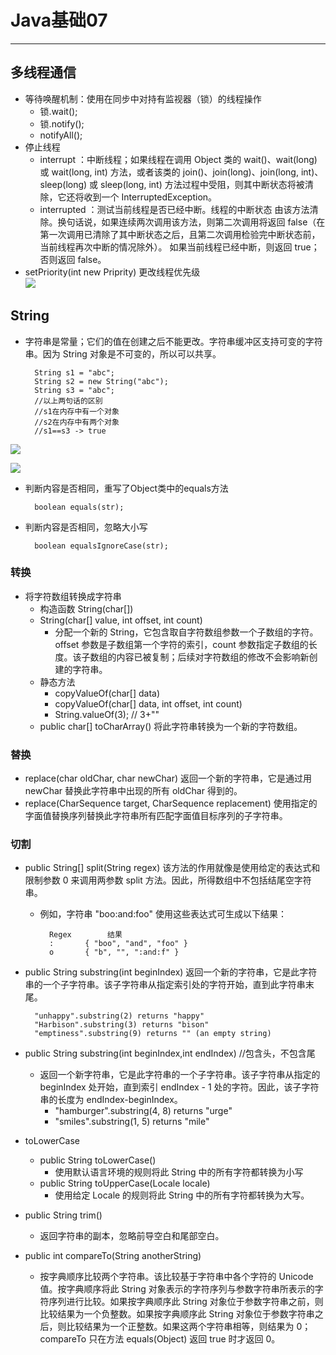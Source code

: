 # Java基础07  
<hr>     

## 多线程通信   
* 等待唤醒机制：使用在同步中对持有监视器（锁）的线程操作
	* 锁.wait();
	* 锁.notify();
	* notifyAll();
* 停止线程
	* interrupt ：中断线程；如果线程在调用 Object 类的 wait()、wait(long) 或 wait(long, int) 方法，或者该类的 join()、join(long)、join(long, int)、sleep(long) 或 sleep(long, int) 方法过程中受阻，则其中断状态将被清除，它还将收到一个 InterruptedException。 
	* interrupted ：测试当前线程是否已经中断。线程的中断状态 由该方法清除。换句话说，如果连续两次调用该方法，则第二次调用将返回 false（在第一次调用已清除了其中断状态之后，且第二次调用检验完中断状态前，当前线程再次中断的情况除外）。 如果当前线程已经中断，则返回 true；否则返回 false。
* setPriority(int new Priprity) 更改线程优先级  
![](https://i.imgur.com/0ykmMPN.jpg)  
  
## String
* 字符串是常量；它们的值在创建之后不能更改。字符串缓冲区支持可变的字符串。因为 String 对象是不可变的，所以可以共享。  

		String s1 = "abc";
		String s2 = new String("abc");
		String s3 = "abc";
		//以上两句话的区别
		//s1在内存中有一个对象
		//s2在内存中有两个对象
		//s1==s3 -> true  

![](https://i.imgur.com/5YoKQmE.jpg)  

![](https://i.imgur.com/XtkznmF.jpg)  
  
* 判断内容是否相同，重写了Object类中的equals方法  
 
		boolean equals(str);

* 判断内容是否相同，忽略大小写  
 
		boolean equalsIgnoreCase(str);
  
### 转换
* 将字符数组转换成字符串
	* 构造函数 String(char[])
	* String(char[] value, int offset, int count) 
		* 分配一个新的 String，它包含取自字符数组参数一个子数组的字符。offset 参数是子数组第一个字符的索引，count 参数指定子数组的长度。该子数组的内容已被复制；后续对字符数组的修改不会影响新创建的字符串。
	* 静态方法 
		* copyValueOf(char[] data)
		* copyValueOf(char[] data, int offset, int count) 
		* String.valueOf(3); // 3+""
	* public char[] toCharArray() 将此字符串转换为一个新的字符数组。

### 替换
* replace(char oldChar, char newChar) 返回一个新的字符串，它是通过用 newChar 替换此字符串中出现的所有 oldChar 得到的。
* replace(CharSequence target, CharSequence replacement) 使用指定的字面值替换序列替换此字符串所有匹配字面值目标序列的子字符串。

### 切割
* public String[] split(String regex) 该方法的作用就像是使用给定的表达式和限制参数 0 来调用两参数 split 方法。因此，所得数组中不包括结尾空字符串。
	* 例如，字符串 "boo:and:foo" 使用这些表达式可生成以下结果：   
	
			Regex        结果  
			:       { "boo", "and", "foo" }   
			o       { "b", "", ":and:f" }   

* public String substring(int beginIndex) 返回一个新的字符串，它是此字符串的一个子字符串。该子字符串从指定索引处的字符开始，直到此字符串末尾。  

		"unhappy".substring(2) returns "happy"
 		"Harbison".substring(3) returns "bison"
 		"emptiness".substring(9) returns "" (an empty string)

* public String substring(int beginIndex,int endIndex)  //包含头，不包含尾
	* 返回一个新字符串，它是此字符串的一个子字符串。该子字符串从指定的 beginIndex 处开始，直到索引 endIndex - 1 处的字符。因此，该子字符串的长度为 endIndex-beginIndex。
		*  "hamburger".substring(4, 8) returns "urge"
		* "smiles".substring(1, 5) returns "mile"

*  toLowerCase
	*  public String toLowerCase() 
		*  使用默认语言环境的规则将此 String 中的所有字符都转换为小写
	*  public String toUpperCase(Locale locale) 
		*  使用给定 Locale 的规则将此 String 中的所有字符都转换为大写。 
		
* public String trim()
	* 返回字符串的副本，忽略前导空白和尾部空白。

* public int compareTo(String anotherString) 
	* 按字典顺序比较两个字符串。该比较基于字符串中各个字符的 Unicode 值。按字典顺序将此 String 对象表示的字符序列与参数字符串所表示的字符序列进行比较。如果按字典顺序此 String 对象位于参数字符串之前，则比较结果为一个负整数。如果按字典顺序此 String 对象位于参数字符串之后，则比较结果为一个正整数。如果这两个字符串相等，则结果为 0；compareTo 只在方法 equals(Object) 返回 true 时才返回 0。 
